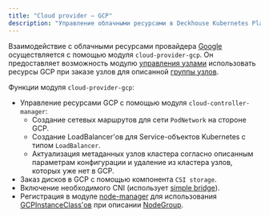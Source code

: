 ```yaml
---
title: "Cloud provider — GCP"
description: "Управление облачными ресурсами в Deckhouse Kubernetes Platform с помощью Google Cloud Platform."
---
```


Взаимодействие с облачными ресурсами провайдера [Google](https://cloud.google.com/) осуществляется с помощью модуля `cloud-provider-gcp`. Он предоставляет возможность модулю [управления узлами](../../modules/node-manager/) использовать ресурсы GCP при заказе узлов для описанной [группы узлов](../../modules/node-manager/cr.html#nodegroup).

Функции модуля `cloud-provider-gcp`:

- Управление ресурсами GCP с помощью модуля `cloud-controller-manager`:
  - Создание сетевых маршрутов для сети `PodNetwork` на стороне GCP.
  - Создание LoadBalancer'ов для Service-объектов Kubernetes с типом `LoadBalancer`.
  - Актуализация метаданных узлов кластера согласно описанным параметрам конфигурации и удаление из кластера узлов, которых уже нет в GCP.
- Заказ дисков в GCP с помощью компонента `CSI storage`.
- Включение необходимого CNI (использует [simple bridge](../../modules/cni-simple-bridge/)).
- Регистрация в модуле [node-manager](../../modules/node-manager/) для использования [GCPInstanceClass'ов](cr.html#gcpinstanceclass) при описании [NodeGroup](../../modules/node-manager/cr.html#nodegroup).
